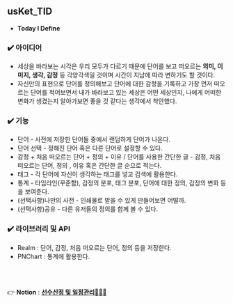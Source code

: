 ## usKet_TID

- **Today I Define**

### ✔️ 아이디어

- 세상을 바라보는 시각은 우리 모두가 다르기 때문에 단어를 보고 떠오르는 **의미, 이미지, 생각, 감정** 등 각양각색일 것이며 시간이 지남에 따라 변하기도 할 것이다.
- 자신만의 표현으로 단어를 정의해보고 단어에 대한 감정을 기록하고 가장 먼저 떠오르는 단어를 적어보면서 내가 바라보고 있는 세상은 어떤 세상인지, 나에게 어떠한 변화가 생겼는지  알아가보면 좋을 것 같다는 생각에서 착안했다.

### ✔️ 기능

- 단어 - 사전에 저장한 단어들 중에서 랜덤하게 단어가 나온다.
- 단어 선택 - 정해진 단어 혹은 다른 단어로 설정할 수 있다.
- 감정 + 처음 떠오르는 단어 + 정의 + 이유 / 단어를 사용한 간단한 글 -  감정, 처음 떠오르는 단어, 정의 , 이유 혹은 간단한 글 순으로 적는다.
- 태그 - 각 단어에 자신이 생각하는 태그를 넣고 검색에 활용한다.
- 통계 - 타임라인(꾸준함), 감정의 분포, 태그 분포, 단어에 대한 정의, 감정의 변화 등을 보여준다.
- (선택사항)나만의 사전 - 인쇄물로 받을 수 있게 만들어보면 어떨까.
- (선택사항)공유 - 다른 유저들의 정의를 함께 볼 수 있다.

### ✔️ 라이브러리 및 API

- Realm : 단어, 감정, 처음 떠오르는 단어, 정의 등을 저장한다.
- PNChart : 통계에 활용한다.
 
<br></br>

👉 **Notion** : **[선수산정 및 일정관리🧑🏻‍💻](https://jasper-atom-7c6.notion.site/a815c7d1282143f1bdcca2bd7eda7c16)**
